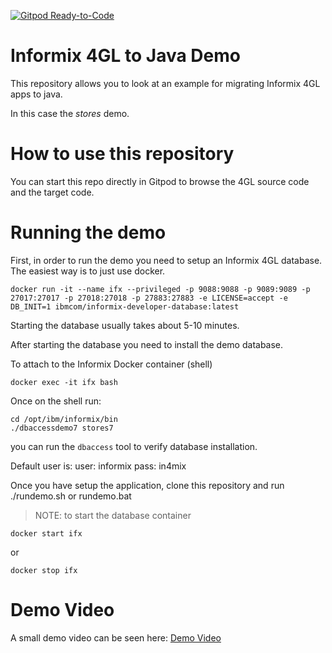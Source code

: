 [![Gitpod Ready-to-Code](https://img.shields.io/badge/Gitpod-Ready--to--Code-blue?logo=gitpod)](https://gitpod.io/#https://github.com/orellabac/Informix4GLToJavaDemo) 

Informix 4GL to Java Demo
=========================

This repository allows you to look at an example for migrating Informix 4GL apps
to java.

In this case the *stores* demo.

How to use this repository
==========================

You can start this repo directly in Gitpod to browse the 4GL source code and the target code.

Running the demo
================

First, in order to run the demo you need to setup an Informix 4GL database.
The easiest way is to just use docker.

```
docker run -it --name ifx --privileged -p 9088:9088 -p 9089:9089 -p 27017:27017 -p 27018:27018 -p 27883:27883 -e LICENSE=accept -e DB_INIT=1 ibmcom/informix-developer-database:latest
```
Starting the database usually takes about 5-10 minutes.

After starting the database you need to install the demo database.

To attach to the Informix Docker container (shell)

```
docker exec -it ifx bash
```

Once on the shell run:
```
cd /opt/ibm/informix/bin
./dbaccessdemo7 stores7
```

you can run the `dbaccess` tool to verify database installation.

Default user is:
user: informix
pass: in4mix

Once you have setup the application,
clone this repository
and run
./rundemo.sh or rundemo.bat

> NOTE: to start the database container
```
docker start ifx
```
or
```
docker stop ifx
```


Demo Video
==========

A small demo video can be seen here: 
[Demo Video](informix_demo.mp4?raw=true)
